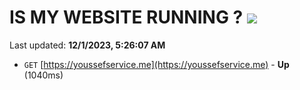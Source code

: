 # IS MY WEBSITE RUNNING ? [![](https://img.shields.io/static/v1?label=Sponsor&message=%E2%9D%A4&logo=GitHub&color=%23fe8e86)](https://github.com/sponsors/<username>)

Last updated: **12/1/2023, 5:26:07 AM**

- `GET` [https://youssefservice.me](https://youssefservice.me) - **Up** (1040ms)
